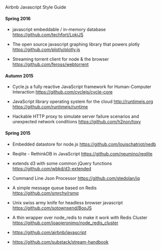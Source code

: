 
Airbnb Javascript Style Guide

#### Spring 2016

* javascript embeddable / in-memory database
https://github.com/techfort/LokiJS

* The open source javascript graphing library that powers plotly
https://github.com/plotly/plotly.js

* Streaming torrent client for node & the browser
https://github.com/feross/webtorrent

#### Autumn 2015

* Cycle.js a fully reactive JavaScript framework for Human-Computer Interaction
https://github.com/cyclejs/cycle-core

* JavaScript library operating system for the cloud http://runtimejs.org
https://github.com/runtimejs/runtime

* Hackable HTTP proxy to simulate server failure scenarios and unexpected network conditions
https://github.com/h2non/toxy

#### Spring 2015

* Embedded datastore for node.js
https://github.com/louischatriot/nedb

* Reqlite - RethinkDB in JavaScript
https://github.com/neumino/reqlite

* extends d3 with some common jQuery functions
https://github.com/wbkd/d3-extended

* Command Line Json Processor
https://github.com/stedolan/jq

* A simple message queue based on Redis
https://github.com/smrchy/rsmq

* Unix swiss army knife for headless browser javascript
https://github.com/sotownsend/BooJS

* A thin wrapper over node_redis to make it work with Redis Cluster
https://github.com/joaojeronimo/node_redis_cluster

* https://github.com/airbnb/javascript

* https://github.com/substack/stream-handbook
